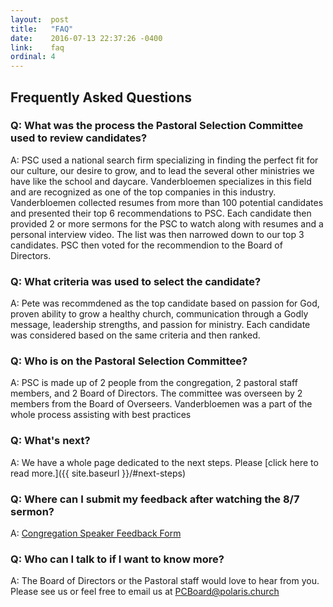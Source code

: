 ```yaml
---
layout:  post
title:   "FAQ"
date:    2016-07-13 22:37:26 -0400
link:    faq
ordinal: 4
---
```


## Frequently Asked Questions

### Q: What was the process the Pastoral Selection Committee used to review candidates?  
A: PSC used a national search firm specializing in finding the perfect fit for our culture, our desire to grow, and to lead the several other ministries we have like the school and daycare.
Vanderbloemen specializes in this field and are recognized as one of the top companies in this industry. Vanderbloemen collected resumes from more than 100 potential candidates and presented their top 6 recommendations to PSC.
Each candidate then provided 2 or more sermons for the PSC to watch along with resumes and a personal interview video. The list was then narrowed down to our top 3 candidates. PSC then voted for the recommendion to the Board of Directors.

### Q: What criteria was used to select the candidate?  
A: Pete was recommdened as the top candidate based on passion for God, proven ability to grow a healthy church, communication through a Godly message, leadership strengths, and passion for ministry.
Each candidate was considered based on the same criteria and then ranked.

### Q: Who is on the Pastoral Selection Committee?  
A: PSC is made up of 2 people from the congregation, 2 pastoral staff members, and 2 Board of Directors. The committee was overseen by 2 members from the Board of Overseers.
Vanderbloemen was a part of the whole process assisting with best practices

### Q: What's next?  
A: We have a whole page dedicated to the next steps. Please [click here to read more.]({{ site.baseurl }}/#next-steps)


### Q: Where can I submit my feedback after watching the 8/7 sermon?
A: [Congregation Speaker Feedback Form](https://goo.gl/forms/shdJfJNlmbQQdrJk2)
  


### Q: Who can I talk to if I want to know more?  
A: The Board of Directors or the Pastoral staff would love to hear from you. Please see us or feel free to email us at [PCBoard@polaris.church](PCBoard@polaris.church)